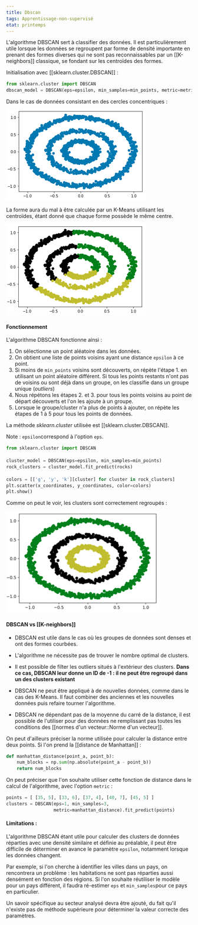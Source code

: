 ```yaml
---
title: Dbscan
tags: Apprentissage-non-supervisé
etat: printemps
---
```


L'algorithme DBSCAN sert à classifier des données. Il est particulièrement utile lorsque les données se regroupent par forme de densité importante en prenant des formes diverses qui ne sont pas reconnaissables par un [[K-neighbors]] classique, se fondant sur les centroïdes des formes.

Initialisation avec [[sklearn.cluster.DBSCAN]] : 
```python
from sklearn.cluster import DBSCAN
dbscan_model = DBSCAN(eps=epsilon, min_samples=min_points, metric=metric_function)
```

Dans le cas de données consistant en des cercles concentriques :


![dbscan-concentrique1.png](/assets/img/dbscan-concentrique1.png#center)


La forme aura du mal à être calculée par un K-Means utilisant les centroïdes, étant donné que chaque forme possède le même centre.


![dbscan-centroides.png](/assets/img/dbscan-centroides.png#center)


#### Fonctionnement

L'algorithme DBSCAN fonctionne ainsi :

1. On sélectionne un point aléatoire dans les données.
2. On obtient une liste de points voisins ayant une distance `epsilon` à ce point.
3. Si moins de `min_points` voisins sont découverts, on répète l'étape 1. en utilisant un point aléatoire différent. Si tous les points restants n'ont pas de voisins ou sont déjà dans un groupe, on les classifie dans un groupe unique (*outliers*)
4. Nous répétons les étapes 2. et 3. pour tous les points voisins au point de départ découverts et l'on les ajoute à un groupe.
5. Lorsque le groupe/cluster n'a plus de points à ajouter, on répète les étapes de 1 à 5 pour tous les points de données.

La méthode *sklearn.cluster* utilisée est [[sklearn.cluster.DBSCAN]].

 Note : `epsilon`correspond à l'option `eps`.
 
```python
from sklearn.cluster import DBSCAN

cluster_model = DBSCAN(eps=epsilon, min_samples=min_points)
rock_clusters = cluster_model.fit_predict(rocks)

colors = [['g', 'y', 'k'][cluster] for cluster in rock_clusters]
plt.scatter(x_coordinates, y_coordinates, color=colors)
plt.show()
```

Comme on peut le voir, les clusters sont correctement regroupés :

![dbscan-clusters.png](/assets/img/dbscan-clusters.png#center)

#### DBSCAN vs [[K-neighbors]]

- DBSCAN est utile dans le cas où les groupes de données sont denses et ont des formes courbées. 

- L'algorithme ne nécessite pas de trouver le nombre optimal de clusters.

- Il est possible de filter les outliers situés à l'extérieur des clusters. **Dans ce cas, DBSCAN leur donne un ID de -1 : il ne peut être regroupé dans un des clusters existant**

- DBSCAN ne peut être appliqué à de nouvelles données, comme dans le cas des K-Means. Il faut combiner des anciennes et les nouvelles données puis refaire tourner l'algorithme.

- DBSCAN ne dépendant pas de la moyenne du carré de la distance, il est possible de l'utiliser pour des données ne remplissant pas toutes les conditions des [[normes d'un vecteur::Norme d'un vecteur]].

On peut d'ailleurs préciser la norme utilisée pour calculer la distance entre deux points. Si l'on prend la [[distance de Manhattan]] :

```python
def manhattan_distance(point_a, point_b):
    num_blocks = np.sum(np.absolute(point_a - point_b))
    return num_blocks
````

On peut préciser que l'on souhaite utiliser cette fonction de distance dans le calcul de l'algorithme, avec l'option `metric` :

```python
points = [ [35, 5], [33, 6], [37, 4], [40, 7], [45, 5] ]
clusters = DBSCAN(eps=1, min_samples=3,
                  metric=manhattan_distance).fit_predict(points)
```

#### Limitations :

L'algorithme DBSCAN étant utile pour calculer des clusters de données réparties avec une densité similaire et définie au préalable, il peut être difficile de déterminer en avance le paramètre `epsilon`, notamment lorsque les données changent.

Par exemple, si l'on cherche à identifier les villes dans un pays, on rencontrera un problème : les habitations ne sont pas réparties aussi densément en fonction des régions. Si l'on souhaite réutiliser le modèle pour un pays différent, il faudra ré-estimer `eps` et `min_samples`pour ce pays en particulier. 

Un savoir spécifique au secteur analysé devra être ajouté, du fait qu'il n'existe pas de méthode supérieure pour déterminer la valeur correcte des paramètres.
